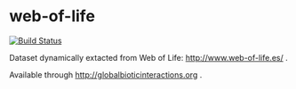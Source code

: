 # web-of-life
[![Build Status](https://travis-ci.org/globalbioticinteractions/web-of-life.svg?branch=master)](https://travis-ci.org/globalbioticinteractions/web-of-life)

Dataset dynamically extacted from Web of Life: http://www.web-of-life.es/ .

Available through http://globalbioticinteractions.org .
